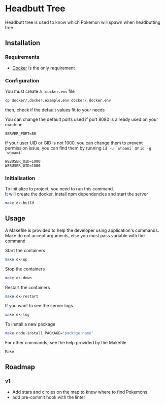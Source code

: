 # Headbutt Tree

Headbutt tree is used to know which Pokemon will spawn when headbutting tree


## Installation
### Requirements

- [Docker](https://www.docker.com/) is the only requirement


### Configuration

You must create a `.docker.env` file
```bash
cp docker/.docker.example.env docker/.docker.env
```

then, check if the default values fit to your needs  

You can change the default ports used if port 8080 is already used on your machine
```env
SERVER_PORT=80
```

If your user UID or GID is not 1000, you can change them to prevent permission issue,
you can find them by running `` id -u `whoami` `` or `` id -g `whoami` ``
```env
WEBUSER_UID=1000
WEBUSER_GID=1000
```

### Initialisation

To initialize to project, you need to run this command.  
It will create the docker, install npm dependencies and start the server
```bash
make dk-build
```

## Usage

A Makefile is provided to help the developer using application's commands.  
Make do not accept arguments, else you must pass variable with the command  

Start the containers
```bash
make dk-up
```

Stop the containers
```bash
make dk-down
```

Restart the containers
```bash
make dk-restart
```

If you want to see the server logs
```bash
make dk-log
```

To install a new package
```bash
make node-install PACKAGE="package name"
```

For other commands, see the help provided by the Makefile
```bash
Make
```

## Roadmap
### v1
- Add stars and circles on the map to know where to find Pokemons
- add pre-commit hook with the linter

